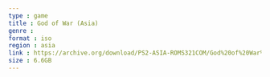 ```yaml
---
type : game
title : God of War (Asia)
genre : 
format : iso
region : asia
link : https://archive.org/download/PS2-ASIA-ROMS321COM/God%20of%20War%20%28Asia%29.7z
size : 6.6GB
---
```

